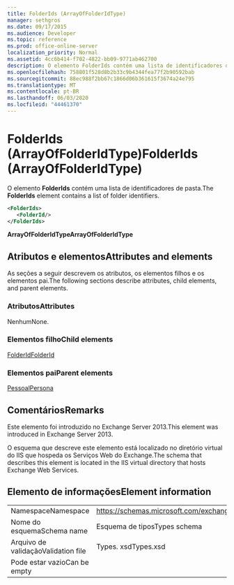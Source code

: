 ```yaml
---
title: FolderIds (ArrayOfFolderIdType)
manager: sethgros
ms.date: 09/17/2015
ms.audience: Developer
ms.topic: reference
ms.prod: office-online-server
localization_priority: Normal
ms.assetid: 4cc6b414-f702-4822-bb09-9771ab462700
description: O elemento FolderIds contém uma lista de identificadores de pasta.
ms.openlocfilehash: 758801f528d8b2b33c9b4344fea77f2b90592bab
ms.sourcegitcommit: 88ec988f2bb67c1866d06b361615f3674a24e795
ms.translationtype: MT
ms.contentlocale: pt-BR
ms.lasthandoff: 06/03/2020
ms.locfileid: "44461370"
---
```

# <a name="folderids-arrayoffolderidtype"></a><span data-ttu-id="a999a-103">FolderIds (ArrayOfFolderIdType)</span><span class="sxs-lookup"><span data-stu-id="a999a-103">FolderIds (ArrayOfFolderIdType)</span></span>

<span data-ttu-id="a999a-104">O elemento **FolderIds** contém uma lista de identificadores de pasta.</span><span class="sxs-lookup"><span data-stu-id="a999a-104">The **FolderIds** element contains a list of folder identifiers.</span></span> 
  
```XML
<FolderIds>
   <FolderId/>
</FolderIds>
```

 <span data-ttu-id="a999a-105">**ArrayOfFolderIdType**</span><span class="sxs-lookup"><span data-stu-id="a999a-105">**ArrayOfFolderIdType**</span></span>
## <a name="attributes-and-elements"></a><span data-ttu-id="a999a-106">Atributos e elementos</span><span class="sxs-lookup"><span data-stu-id="a999a-106">Attributes and elements</span></span>

<span data-ttu-id="a999a-107">As seções a seguir descrevem os atributos, os elementos filhos e os elementos pai.</span><span class="sxs-lookup"><span data-stu-id="a999a-107">The following sections describe attributes, child elements, and parent elements.</span></span>
  
### <a name="attributes"></a><span data-ttu-id="a999a-108">Atributos</span><span class="sxs-lookup"><span data-stu-id="a999a-108">Attributes</span></span>

<span data-ttu-id="a999a-109">Nenhum</span><span class="sxs-lookup"><span data-stu-id="a999a-109">None.</span></span>
  
### <a name="child-elements"></a><span data-ttu-id="a999a-110">Elementos filho</span><span class="sxs-lookup"><span data-stu-id="a999a-110">Child elements</span></span>

[<span data-ttu-id="a999a-111">FolderId</span><span class="sxs-lookup"><span data-stu-id="a999a-111">FolderId</span></span>](folderid.md)
  
### <a name="parent-elements"></a><span data-ttu-id="a999a-112">Elementos pai</span><span class="sxs-lookup"><span data-stu-id="a999a-112">Parent elements</span></span>

[<span data-ttu-id="a999a-113">Pessoal</span><span class="sxs-lookup"><span data-stu-id="a999a-113">Persona</span></span>](persona.md)
  
## <a name="remarks"></a><span data-ttu-id="a999a-114">Comentários</span><span class="sxs-lookup"><span data-stu-id="a999a-114">Remarks</span></span>

<span data-ttu-id="a999a-115">Este elemento foi introduzido no Exchange Server 2013.</span><span class="sxs-lookup"><span data-stu-id="a999a-115">This element was introduced in Exchange Server 2013.</span></span>
  
<span data-ttu-id="a999a-116">O esquema que descreve este elemento está localizado no diretório virtual do IIS que hospeda os Serviços Web do Exchange.</span><span class="sxs-lookup"><span data-stu-id="a999a-116">The schema that describes this element is located in the IIS virtual directory that hosts Exchange Web Services.</span></span>
  
## <a name="element-information"></a><span data-ttu-id="a999a-117">Elemento de informações</span><span class="sxs-lookup"><span data-stu-id="a999a-117">Element information</span></span>

|||
|:-----|:-----|
|<span data-ttu-id="a999a-118">Namespace</span><span class="sxs-lookup"><span data-stu-id="a999a-118">Namespace</span></span>  <br/> |https://schemas.microsoft.com/exchange/services/2006/types  <br/> |
|<span data-ttu-id="a999a-119">Nome do esquema</span><span class="sxs-lookup"><span data-stu-id="a999a-119">Schema name</span></span>  <br/> |<span data-ttu-id="a999a-120">Esquema de tipos</span><span class="sxs-lookup"><span data-stu-id="a999a-120">Types schema</span></span>  <br/> |
|<span data-ttu-id="a999a-121">Arquivo de validação</span><span class="sxs-lookup"><span data-stu-id="a999a-121">Validation file</span></span>  <br/> |<span data-ttu-id="a999a-122">Types. xsd</span><span class="sxs-lookup"><span data-stu-id="a999a-122">Types.xsd</span></span>  <br/> |
|<span data-ttu-id="a999a-123">Pode estar vazio</span><span class="sxs-lookup"><span data-stu-id="a999a-123">Can be empty</span></span>  <br/> ||
   

